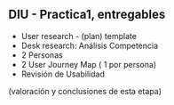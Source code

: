 ## DIU - Practica1, entregables



- User research - (plan) template 
- Desk research: Análisis Competencia 
- 2 Personas 
- 2 User Journey Map  ( 1 por persona)
- Revisión de Usabilidad 


(valoración y conclusiones de esta etapa)
